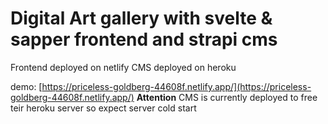 # Digital Art gallery with svelte & sapper frontend and strapi cms

Frontend deployed on netlify
CMS deployed on heroku

demo: [https://priceless-goldberg-44608f.netlify.app/](https://priceless-goldberg-44608f.netlify.app/)
__Attention__ CMS is currently deployed to free teir heroku server so expect server cold start
